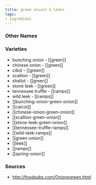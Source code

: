 ```yaml
---
title: green onions & leeks
tags:
- ingredient
---
```



### Other Names


### Varieties

* bunching onion - [[green]]
* chinese onion - [[green]]
* cibol - [[green]]
* scallion - [[green]]
* shallot - [[green]]
* stone leek - [[green]]
* tennessee truffle - [[ramps]]
* wild leek - [[ramps]]
* [[bunching-onion-green-onion]]
* [[calcot]]
* [[chinese-onion-green-onion]]
* [[scallion-green-onion]]
* [[stone-leek-green-onion]]
* [[tennessee-truffle-ramps]]
* [[wild-leek-ramps]]
* [[green-onion]]
* [[leek]]
* [[ramps]]
* [[spring-onion]]

### Sources
* http://foodsubs.com/Onionsgreen.html
